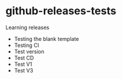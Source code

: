 # github-releases-tests
Learning releases

- Testing the blank template
- Testing CI
- Test version
- Test CD
- Test V1
- Test V3
